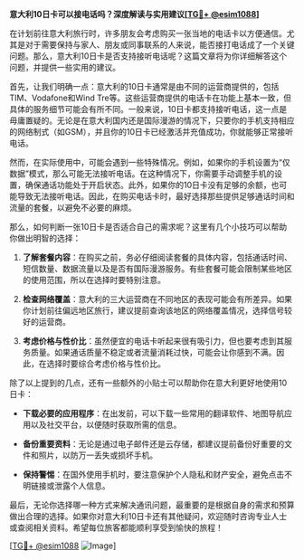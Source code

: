 **意大利10日卡可以接电话吗？深度解读与实用建议[[TG💪+ @esim1088](https://t.me/s/esim1088)]**

在计划前往意大利旅行时，许多朋友会考虑购买一张当地的电话卡以方便通信。尤其是对于需要保持与家人、朋友或同事联系的人来说，能否接打电话成了一个关键问题。那么，意大利10日卡是否支持接听电话呢？这篇文章将为你详细解答这个问题，并提供一些实用的建议。

首先，让我们明确一点：意大利的10日卡通常是由不同的运营商提供的，包括TIM、Vodafone和Wind Tre等。这些运营商提供的电话卡在功能上基本一致，但具体的服务细节可能会有所不同。一般来说，10日卡都支持接听电话，这一点是毋庸置疑的。无论是在意大利国内还是国际漫游的情况下，只要你的手机支持相应的网络制式（如GSM），并且你的10日卡已经激活并充值成功，你就能够正常接听电话。

然而，在实际使用中，可能会遇到一些特殊情况。例如，如果你的手机设置为“仅数据”模式，那么可能无法接听电话。在这种情况下，你需要手动调整手机的设置，确保通话功能处于开启状态。此外，如果你的10日卡没有足够的余额，也可能导致无法接听电话。因此，在购买电话卡时，最好选择那些提供足够通话时间和流量的套餐，以避免不必要的麻烦。

那么，如何判断一张10日卡是否适合自己的需求呢？这里有几个小技巧可以帮助你做出明智的选择：

1. **了解套餐内容**：在购买之前，务必仔细阅读套餐的具体内容，包括通话时间、短信数量、数据流量以及是否有国际漫游服务。有些套餐可能会限制某些地区的使用范围，所以在选择时要特别注意。

2. **检查网络覆盖**：意大利的三大运营商在不同地区的表现可能会有所差异。如果你计划前往偏远地区旅行，建议提前查询该地区的网络覆盖情况，选择信号较好的运营商。

3. **考虑价格与性价比**：虽然便宜的电话卡听起来很有吸引力，但也要考虑到其服务质量。如果通话质量不稳定或者流量消耗过快，可能会让你感到不满。因此，在选择时要综合考虑价格与性价比。

除了以上提到的几点，还有一些额外的小贴士可以帮助你在意大利更好地使用10日卡：

- **下载必要的应用程序**：在出发前，可以下载一些常用的翻译软件、地图导航应用以及社交平台，以便随时获取所需的信息。
  
- **备份重要资料**：无论是通过电子邮件还是云存储，都建议提前备份好重要的文件和照片，以防万一丢失或损坏手机。

- **保持警惕**：在国外使用手机时，要注意保护个人隐私和财产安全，避免点击不明链接或泄露个人信息。

最后，无论你选择哪一种方式来解决通讯问题，最重要的是根据自身的需求和预算做出合理的选择。如果你对意大利10日卡还有其他疑问，欢迎随时咨询专业人士或查阅相关资料。希望每位旅客都能顺利享受到愉快的旅程！

[[TG💪+ @esim1088](https://t.me/s/esim1088) ![Image](https://i.postimg.cc/4NQfJmqS/Snipaste-2025-05-13-00-14-12.png)]